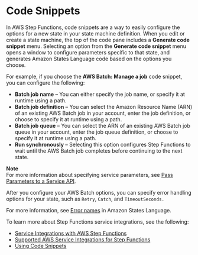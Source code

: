 # Code Snippets<a name="concepts-code-snippets"></a>

In AWS Step Functions, code snippets are a way to easily configure the options for a new state in your state machine definition\. When you edit or create a state machine, the top of the code pane includes a **Generate code snippet** menu\. Selecting an option from the **Generate code snippet** menu opens a window to configure parameters specific to that state, and generates Amazon States Language code based on the options you choose\.

For example, if you choose the **AWS Batch: Manage a job** code snippet, you can configure the following:
+ **Batch job name** – You can either specify the job name, or specify it at runtime using a path\.
+ **Batch job definition** – You can select the Amazon Resource Name \(ARN\) of an existing AWS Batch job in your account, enter the job definition, or choose to specify it at runtime using a path\.
+ **Batch job queue** – You can select the ARN of an existing AWS Batch job queue in your account, enter the job queue definition, or choose to specify it at runtime using a path\.
+ **Run synchronously** – Selecting this option configures Step Functions to wait until the AWS Batch job completes before continuing to the next state\.

**Note**  
For more information about specifying service parameters, see [Pass Parameters to a Service API](connect-parameters.md)\.

After you configure your AWS Batch options, you can specify error handling options for your state, such as `Retry`, `Catch`, and `TimeoutSeconds.` 

For more information, see [Error names](concepts-error-handling.md#error-handling-error-representation) in Amazon States Language\.

To learn more about Step Functions service integrations, see the following:
+ [Service Integrations with AWS Step Functions ](concepts-service-integrations.md)
+ [Supported AWS Service Integrations for Step Functions](connect-supported-services.md)
+ [Using Code Snippets](tutorial-code-snippet.md)